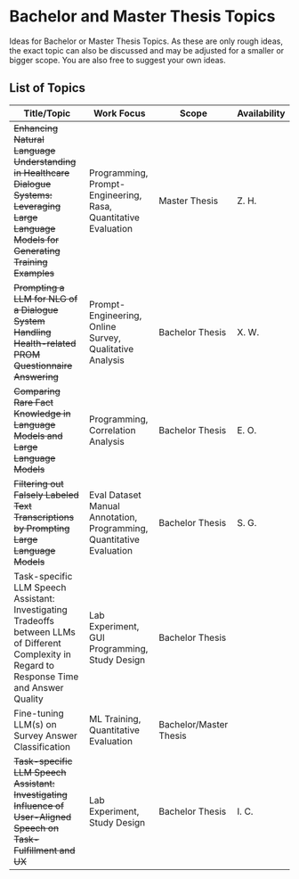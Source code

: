 # Bachelor and Master Thesis Topics
Ideas for Bachelor or Master Thesis Topics. As these are only rough ideas, the exact topic can also be discussed and may be adjusted for a smaller or bigger scope. You are also free to suggest your own ideas.


## List of Topics
| Title/Topic |  Work Focus        | Scope |  Availability |
|-------------|---------------|--------------|--------------|
|~~Enhancing Natural Language Understanding in Healthcare Dialogue Systems: Leveraging Large Language Models for Generating Training Examples~~ |  Programming, Prompt-Engineering, Rasa,  Quantitative Evaluation |  Master Thesis  | Z. H.|
|~~Prompting a LLM for NLG of a Dialogue System Handling Health-related PROM Questionnaire Answering~~ | Prompt-Engineering, Online Survey, Qualitative Analysis |  Bachelor Thesis |X. W. |
|~~Comparing Rare Fact Knowledge in Language Models and Large Language Models~~ | Programming, Correlation Analysis | Bachelor Thesis|  E. O. |
|~~Filtering out Falsely Labeled Text Transcriptions by Prompting Large Language Models~~| Eval Dataset Manual Annotation, Programming,  Quantitative Evaluation | Bachelor Thesis | S. G. |
| Task-specific LLM Speech Assistant: Investigating Tradeoffs between LLMs of Different Complexity in Regard to Response Time and Answer Quality | Lab Experiment, GUI Programming, Study Design |Bachelor Thesis  | |
| Fine-tuning LLM(s) on Survey Answer Classification | ML Training, Quantitative Evaluation | Bachelor/Master Thesis| |
|~~Task-specific LLM Speech Assistant: Investigating Influence of User-Aligned Speech on Task-Fulfillment and UX~~| Lab Experiment, Study Design | Bachelor Thesis | I. C. |

